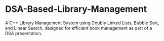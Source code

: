 # DSA-Based-Library-Management
A C++ Library Management System using Doubly Linked Lists, Bubble Sort, and Linear Search, designed for efficient book management as part of a DSA presentation.
